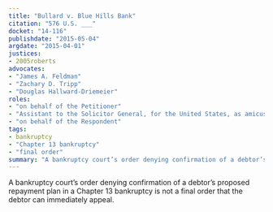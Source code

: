 ```yaml
---
title: "Bullard v. Blue Hills Bank"
citation: "576 U.S. ___"
docket: "14-116"
publishdate: "2015-05-04"
argdate: "2015-04-01"
justices: 
- 2005roberts
advocates:
- "James A. Feldman"
- "Zachary D. Tripp"
- "Douglas Hallward-Driemeier"
roles:
- "on behalf of the Petitioner"
- "Assistant to the Solicitor General, for the United States, as amicus curiae, supporting the Petitioner"
- "on behalf of the Respondent"
tags:
- bankruptcy
- "Chapter 13 bankruptcy"
- "final order"
summary: "A bankruptcy court’s order denying confirmation of a debtor’s proposed repayment plan in a Chapter 13 bankruptcy is not a final order that the debtor can immediately appeal."
---
```

A bankruptcy court’s order denying confirmation of a debtor’s proposed repayment plan in a Chapter 13 bankruptcy is not a final order that the debtor can immediately appeal.

